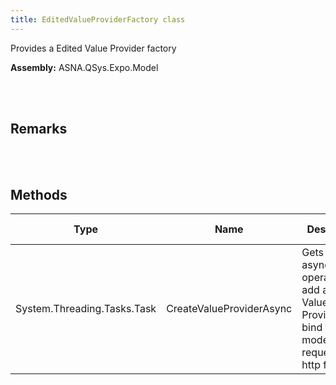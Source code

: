 ```yaml
---
title: EditedValueProviderFactory class
---
```


Provides a Edited Value Provider factory

**Assembly:** ASNA.QSys.Expo.Model

<br>
<br>

## Remarks

<br>
<br>

## Methods

| Type | Name | Description | Return Description 
| --- | --- | --- | --- 
| System.Threading.Tasks.Task | CreateValueProviderAsync | Gets an asynchronous operation to add an Edited Value Provider to bind the model to a requested http form | The asynchronous operation

<br>
<br>

